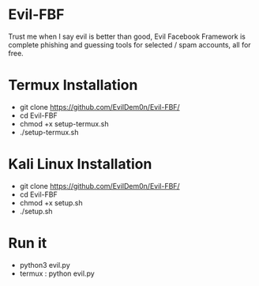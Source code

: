 # Evil-FBF
Trust me when I say evil is better than good,
Evil Facebook Framework is complete phishing and guessing tools for selected / spam accounts, all for free.

# Termux Installation 

- git clone https://github.com/EvilDem0n/Evil-FBF/
- cd Evil-FBF
- chmod +x setup-termux.sh
- ./setup-termux.sh

# Kali Linux Installation

- git clone https://github.com/EvilDem0n/Evil-FBF/
- cd Evil-FBF
- chmod +x setup.sh
- ./setup.sh

# Run it

- python3 evil.py
- termux : python evil.py
